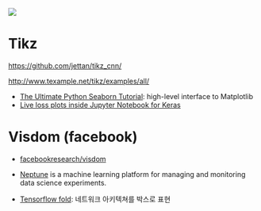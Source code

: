 ![](https://github.com/jettan/tikz_cnn/blob/master/output.png?raw=true)

# Tikz
https://github.com/jettan/tikz_cnn/

http://www.texample.net/tikz/examples/all/

- [The Ultimate Python Seaborn Tutorial](https://elitedatascience.com/python-seaborn-tutorial): high-level interface to Matplotlib
- [Live loss plots inside Jupyter Notebook for Keras](https://www.reddit.com/r/MachineLearning/comments/65jelb/d_live_loss_plots_inside_jupyter_notebook_for/?st=j1k2qa06&sh=01fc92df)


# Visdom (facebook)

- [facebookresearch/visdom](https://github.com/facebookresearch/visdom)


- [Neptune](http://neptune.deepsense.io) is a machine learning platform for managing and monitoring data science experiments.

- [Tensorflow fold](https://github.com/tensorflow/fold/): 네트워크 아키텍쳐를 박스로 표현 
